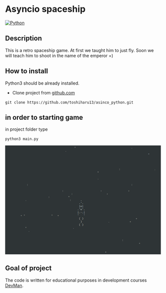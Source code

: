 # Asyncio spaceship 
[![Python](https://img.shields.io/badge/Python-3776AB?style=for-the-badge&logo=python&logoColor=white)](https://www.python.org/)
## Description
This is a retro spaceship game. At first we taught him to just fly. Soon we will teach him to shoot in the name of the emperor =)
## How to install
Python3 should be already installed.

- Clone project from [github.com](https://github.com)
```shell
git clone https://github.com/toshiharu13/asinco_python.git
```

## in order to starting game
in project folder type
```shell
python3 main.py
```
![asynciospaceship](./images/spaceship.png)

## Goal of project
The code is written for educational purposes in development courses [DevMan](https://dvmn.org).

